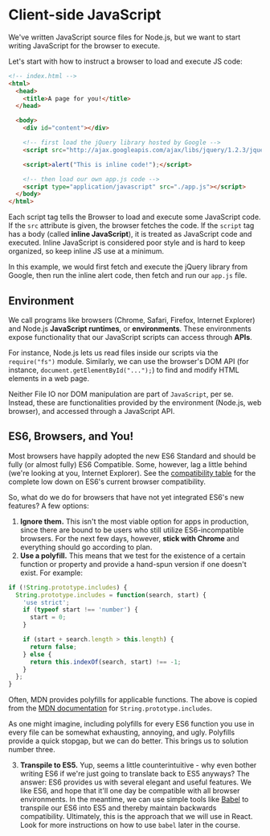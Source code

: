 # Client-side JavaScript

We've written JavaScript source files for Node.js, but we want to start
writing JavaScript for the browser to execute.

Let's start with how to instruct a browser to load and execute JS code:

```html
<!-- index.html -->
<html>
  <head>
    <title>A page for you!</title>
  </head>

  <body>
    <div id="content"></div>

    <!-- first load the jQuery library hosted by Google -->
    <script src="http://ajax.googleapis.com/ajax/libs/jquery/1.2.3/jquery.js"></script>

    <script>alert("This is inline code!");</script>

    <!-- then load our own app.js code -->
    <script type="application/javascript" src="./app.js"></script>
  </body>
</html>
```

Each script tag tells the Browser to load and execute some JavaScript
code. If the `src` attribute is given, the browser fetches the code.
If the `script` tag has a body (called **inline JavaScript**), it is
treated as JavaScript code and executed. Inline JavaScript is
considered poor style and is hard to keep organized, so keep inline JS
use at a minimum.

In this example, we would first fetch and execute the jQuery library
from Google, then run the inline alert code, then fetch and run our
`app.js` file.

## Environment

We call programs like browsers (Chrome, Safari, Firefox, Internet
Explorer) and Node.js **JavaScript runtimes**, or **environments**.
These environments expose functionality that our JavaScript scripts can access through **APIs**.

For instance, Node.js lets us read files inside our scripts via
the `require("fs")` module. Similarly, we can use the browser's
DOM API (for instance, `document.getElementById("...");`) to find and
modify HTML elements in a web page.

Neither File IO nor DOM manipulation are part of `JavaScript`, per se. Instead, these are functionalities provided by the environment (Node.js, web browser), and accessed through a JavaScript API.

## ES6, Browsers, and You!

Most browsers have happily adopted the new ES6 Standard and should be fully (or almost fully) ES6 Compatible. Some, however, lag a little behind (we're looking at you, Internet Explorer). See the [compatibility table][compatibility-table] for the complete low down on ES6's current browser compatibility.

So, what do we do for browsers that have not yet integrated ES6's new features? A few options:

1. **Ignore them.** This isn't the most viable option for apps in production, since there are bound to be users who still utilize ES6-incompatible browsers. For the next few days, however, **stick with Chrome** and everything should go according to plan.
2. **Use a polyfill.** This means that we test for the existence of a certain function or property and provide a hand-spun version if one doesn't exist. For example:

  ```JavaScript
  if (!String.prototype.includes) {
    String.prototype.includes = function(search, start) {
      'use strict';
      if (typeof start !== 'number') {
        start = 0;
      }

      if (start + search.length > this.length) {
        return false;
      } else {
        return this.indexOf(search, start) !== -1;
      }
    };
  }
  ```

  Often, MDN provides polyfills for applicable functions. The above is copied from the [MDN documentation][mdn-includes] for `String.prototype.includes`.

  As one might imagine, including polyfills for every ES6 function you use in every file can be somewhat exhausting, annoying, and ugly. Polyfills provide a quick stopgap, but we can do better. This brings us to solution number three.

3. **Transpile to ES5.** Yup, seems a little counterintuitive - why even bother writing ES6 if we're just going to translate back to ES5 anyways? The answer: ES6 provides us with several elegant and useful features. We like ES6, and hope that it'll one day be compatible with all browser environments. In the meantime, we can use simple tools like [Babel][babel] to transpile our ES6 into ES5 and thereby maintain backwards compatibility. Ultimately, this is the approach that we will use in React. Look for more instructions on how to use `babel` later in the course. 

[compatibility-table]: https://kangax.github.io/compat-table/es6/
[mdn-includes]: https://developer.mozilla.org/en-US/docs/Web/JavaScript/Reference/Global_Objects/String/includes
[babel]: https://babeljs.io/
